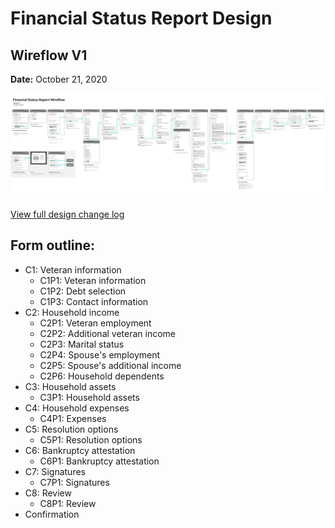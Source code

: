 # Financial Status Report Design

## Wireflow V1
**Date:** October 21, 2020

![V1.1](https://github.com/department-of-veterans-affairs/va.gov-team/blob/master/products/Debt%20Resolution/Financial-Status-Report/assets/fsr-wireflow-1-1.jpg)

[View full design change log](https://github.com/department-of-veterans-affairs/va.gov-team/blob/master/products/Debt%20Resolution/Financial-Status-Report/design/wireflows-change-log.md)

## Form outline:

- C1: Veteran information
  -   C1P1: Veteran information
  -   C1P2: Debt selection
  -   C1P3: Contact information
- C2: Household income
  -   C2P1: Veteran employment
  -   C2P2: Additional veteran income
  -   C2P3: Marital status
  -   C2P4: Spouse's employment
  -   C2P5: Spouse's additional income
  -   C2P6: Household dependents
- C3: Household assets
  -   C3P1: Household assets
- C4: Household expenses
  -   C4P1: Expenses
- C5: Resolution options
  -   C5P1: Resolution options
- C6: Bankruptcy attestation
  -   C6P1: Bankruptcy attestation
- C7: Signatures
  -   C7P1: Signatures
- C8: Review
  -   C8P1: Review
- Confirmation

